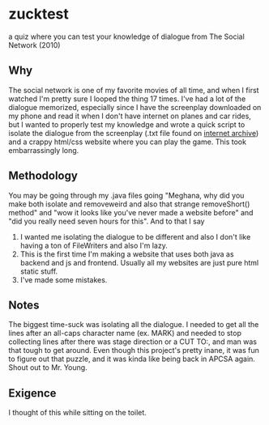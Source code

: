 # zucktest
a quiz where you can test your knowledge of dialogue from The Social Network (2010)

## Why
The social network is one of my favorite movies of all time, and when I first watched I'm pretty sure I looped the thing 17 times. I've had a lot of the dialogue memorized, especially since I have the screenplay downloaded on my phone and read it when I don't have internet on planes and car rides, but I wanted to properly test my knowledge and wrote a quick script to isolate the dialogue from the screenplay (.txt file found on [internet archive](https://archive.org/stream/thesocialnetwork_screenplay/thesocialnetwork_screenplay_djvu.txt)) and a crappy html/css website where you can play the game. This took embarrassingly long.

## Methodology
You may be going through my .java files going "Meghana, why did you make both isolate and removeweird and also that strange removeShort() method" and "wow it looks like you've never made a website before" and "did you really need seven hours for this". And to that I say          
1) I wanted me isolating the dialogue to be different and also I don't like having a ton of FileWriters and also I'm lazy.           
2) This is the first time I'm making a website that uses both java as backend and js and frontend. Usually all my websites are just pure html static stuff.       
3) I've made some mistakes.        

## Notes
The biggest time-suck was isolating all the dialogue. I needed to get all the lines after an all-caps character name (ex. MARK) and needed to stop collecting lines after there was stage direction or a CUT TO:, and man was that tough to get around. Even though this project's pretty inane, it was fun to figure out that puzzle, and it was kinda like being back in APCSA again. Shout out to Mr. Young.

## Exigence
I thought of this while sitting on the toilet.

